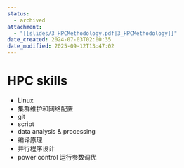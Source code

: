 ```yaml
---
status:
  - archived
attachment:
  - "[[slides/3_HPCMethodology.pdf|3_HPCMethodology]]"
date_created: 2024-07-03T02:00:35
date_modified: 2025-09-12T13:47:02
---
```


# HPC skills

- Linux
- 集群维护和网络配置
- git
- script
- data analysis & processing
- 编译原理
- 并行程序设计
- power control 运行参数调优
